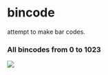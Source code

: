# bincode
attempt to make bar codes.


### All bincodes from 0 to 1023
![](https://github.com/tusharhero/bincode/raw/main/0to1023/0to1023.gif)
